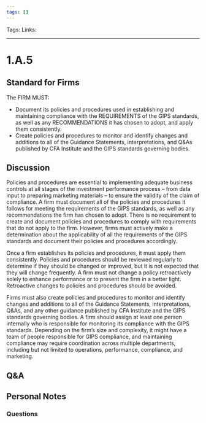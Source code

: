 ```yaml
---
tags: []
---
```

Tags: 
Links:
___
# 1.A.5
## Standard for Firms
The FIRM MUST:

- Document its policies and procedures used in establishing and maintaining compliance with the REQUIREMENTS of the GIPS standards, as well as any RECOMMENDATIONS it has chosen to adopt, and apply them consistently.
- Create policies and procedures to monitor and identify changes and additions to all of the Guidance Statements, interpretations, and Q&As published by CFA Institute and the GIPS standards governing bodies.
## Discussion
Policies and procedures are essential to implementing adequate business controls at all stages of the investment performance process – from data input to preparing marketing materials – to ensure the validity of the claim of compliance. A firm must document all of the policies and procedures it follows for meeting the requirements of the GIPS standards, as well as any recommendations the firm has chosen to adopt. There is no requirement to create and document policies and procedures to comply with requirements that do not apply to the firm. However, firms must actively make a determination about the applicability of all the requirements of the GIPS standards and document their policies and procedures accordingly.

Once a firm establishes its policies and procedures, it must apply them consistently. Policies and procedures should be reviewed regularly to determine if they should be changed or improved, but it is not expected that they will change frequently. A firm must not change a policy retroactively solely to enhance performance or to present the firm in a better light. Retroactive changes to policies and procedures should be avoided.

Firms must also create policies and procedures to monitor and identify changes and additions to all of the Guidance Statements, interpretations, Q&As, and any other guidance published by CFA Institute and the GIPS standards governing bodies. A firm should assign at least one person internally who is responsible for monitoring its compliance with the GIPS standards. Depending on the firm’s size and complexity, it might have a team of people responsible for GIPS compliance, and maintaining compliance may require coordination across multiple departments, including but not limited to operations, performance, compliance, and marketing.
## Q&A

## Personal Notes

### Questions